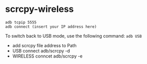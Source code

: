 # scrcpy-wireless
```
adb tcpip 5555
adb connect (insert your IP address here)
```

To switch back to USB mode, use the following command: 
``` adb USB  ```


* add scrcpy file address to Path
* USB connect adb/scrcpy -d
* WIRELESS conncet adb/scrcpy -e
